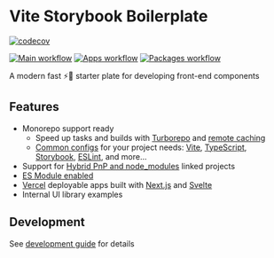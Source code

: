 # Vite Storybook Boilerplate

[![codecov](https://codecov.io/gh/psychobolt/vite-storybook-boilerplate/branch/main/graph/badge.svg)](https://codecov.io/gh/psychobolt/vite-storybook-boilerplate/tree/main)

[![Main workflow](https://github.com/psychobolt/vite-storybook-boilerplate/actions/workflows/ci.yml/badge.svg)](https://github.com/psychobolt/vite-storybook-boilerplate/actions/workflows/ci.yml) [![Apps workflow](https://github.com/psychobolt/vite-storybook-boilerplate/actions/workflows/apps.yml/badge.svg)](https://github.com/psychobolt/vite-storybook-boilerplate/actions/workflows/apps.yml) [![Packages workflow](https://github.com/psychobolt/vite-storybook-boilerplate/actions/workflows/packages.yml/badge.svg)](https://github.com/psychobolt/vite-storybook-boilerplate/actions/workflows/packages.yml)

A modern fast ⚡💨 starter plate for developing front-end components

## Features

- Monorepo support ready
    - Speed up tasks and builds with [Turborepo](https://turbo.build/repo) and [remote caching](https://turbo.build/repo/docs/core-concepts/remote-caching)
    - [Common configs](https://github.com/psychobolt/vite-storybook-boilerplate/tree/main/packages/commons) for your project needs: [Vite](https://vitejs.dev/), [TypeScript](https://www.typescriptlang.org/), [Storybook](https://storybook.js.org), [ESLint](https://eslint.org/), and more...
- Support for [Hybrid PnP and node_modules](https://yarnpkg.com/getting-started/recipes#hybrid-pnp--node_modules-mono-repo) linked projects
- [ES Module enabled](https://nodejs.org/api/esm.html#enabling)
- [Vercel](https://vercel.com/) deployable apps built with [Next.js](https://nextjs.org/) and [Svelte](https://svelte.dev/)
- Internal UI library examples

## Development

See [development guide](DEVELOPMENT.md) for details

